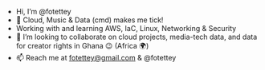 - Hi, I’m @fotettey
- 🤖 Cloud, Music & Data (cmd) makes me tick!
- Working with and learning AWS, IaC, Linux, Networking & Security
- 💞️ I’m looking to collaborate on cloud projects, media-tech data, and data for creator rights in Ghana 😉 (Africa 🌍)
- 📫 Reach me at fotettey@gmail.com & @fotettey

<!---
fotettey/fotettey is a ✨ special ✨ repository because its `README.md` (this file) appears on your GitHub profile.
You can click the Preview link to take a look at your changes.
--->
